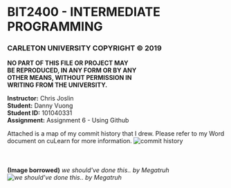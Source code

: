 # BIT2400 - INTERMEDIATE PROGRAMMING  
### CARLETON UNIVERSITY COPYRIGHT © 2019  
<b>NO PART OF THIS FILE OR PROJECT MAY  
BE REPRODUCED, IN ANY FORM OR BY ANY  
OTHER MEANS, WITHOUT PERMISSION IN  
WRITING FROM THE UNIVERSITY.</b>  

<b>Instructor:</b> Chris Joslin  
<b>Student:</b> Danny Vuong  
<b>Student ID:</b> 101040331  
<b>Assignment:</b> Assignment 6 - Using Github  

Attached is a map of my commit history that I drew. Please refer to my Word document on cuLearn for more information.
![commit history](https://cdn.discordapp.com/attachments/575508550265077761/586824961860173844/20190608_033541.jpg)  
\
\
\
<b>(Image borrowed)</b> <i>we should've done this.. by Megatruh
![we should've done this.. by Megatruh](https://i.imgur.com/6KWmiS7.jpg)
